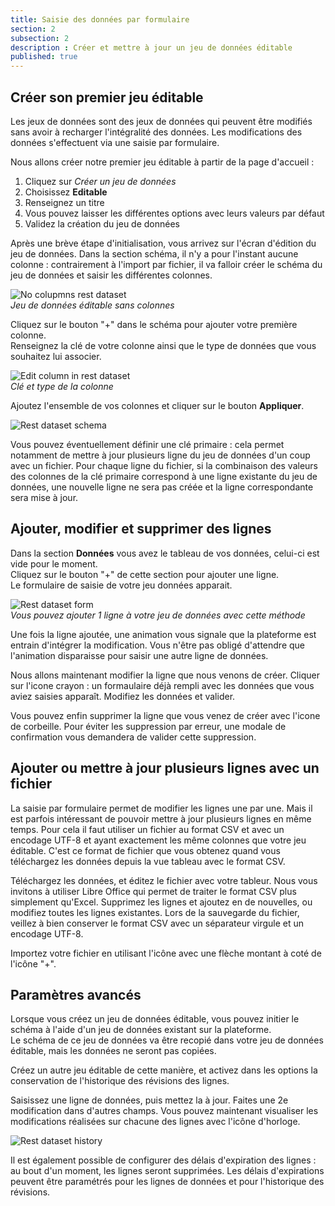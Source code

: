 ```yaml
---
title: Saisie des données par formulaire
section: 2
subsection: 2
description : Créer et mettre à jour un jeu de données éditable
published: true
---
```


## Créer son premier jeu éditable

Les jeux de données sont des jeux de données qui peuvent être modifiés sans avoir à recharger l'intégralité des données. Les modifications des données s'effectuent via une saisie par formulaire.

Nous allons créer notre premier jeu éditable à partir de la page d'accueil :

1. Cliquez sur *Créer un jeu de données*  
2. Choisissez **Editable**  
3. Renseignez un titre 
4. Vous pouvez laisser les différentes options avec leurs valeurs par défaut
5. Validez la création du jeu de données

Après une brève étape d'initialisation, vous arrivez sur l'écran d'édition du jeu de données. Dans la section schéma, il n'y a pour l'instant aucune colonne : contrairement à l'import par fichier, il va falloir créer le schéma du jeu de données et saisir les différentes colonnes.

![No colupmns rest dataset](./images/lessons/contrib-02-rest-datasets-01.jpg)  
*Jeu de données éditable sans colonnes*

Cliquez sur le bouton "+" dans le schéma pour ajouter votre première colonne.  
Renseignez la clé de votre colonne ainsi que le type de données que vous souhaitez lui associer.

![Edit column in rest dataset](./images/lessons/contrib-02-rest-datasets-02.jpg)  
*Clé et type de la colonne*

Ajoutez l'ensemble de vos colonnes et cliquer sur le bouton **Appliquer**.

![Rest dataset schema](./images/lessons/contrib-02-rest-datasets-03.jpg)  

Vous pouvez éventuellement définir une clé primaire : cela permet notamment de mettre à jour plusieurs ligne du jeu de données d'un coup avec un fichier. Pour chaque ligne du fichier, si la combinaison des valeurs des colonnes de la clé primaire correspond à une ligne existante du jeu de données, une nouvelle ligne ne sera pas créée et la ligne correspondante sera mise à jour.

## Ajouter, modifier et supprimer des lignes

Dans la section **Données** vous avez le tableau de vos données, celui-ci est vide pour le moment.  
Cliquez sur le bouton "+" de cette section pour ajouter une ligne.  
Le formulaire de saisie de votre jeu données apparait.  

![Rest dataset form](./images/lessons/contrib-02-rest-datasets-04.jpg)  
*Vous pouvez ajouter 1 ligne à votre jeu de données avec cette méthode* 

Une fois la ligne ajoutée, une animation vous signale que la plateforme est entrain d'intégrer la modification. Vous n'être pas obligé d'attendre que l'animation disparaisse pour saisir une autre ligne de données.

Nous allons maintenant modifier la ligne que nous venons de créer. Cliquer sur l'icone crayon : un formaulaire déjà rempli avec les données que vous aviez saisies apparaît. Modifiez les données et valider.

Vous pouvez enfin supprimer la ligne que vous venez de créer avec l'icone de corbeille. Pour éviter les suppression par erreur, une modale de confirmation vous demandera de valider cette suppression.

## Ajouter ou mettre à jour plusieurs lignes avec un fichier

La saisie par formulaire permet de modifier les lignes une par une. Mais il est parfois intéressant de pouvoir mettre à jour plusieurs lignes en même temps. Pour cela il faut utiliser un fichier au format CSV et avec un encodage UTF-8 et ayant exactement les même colonnes que votre jeu éditable. C'est ce format de fichier que vous obtenez quand vous téléchargez les données depuis la vue tableau avec le format CSV.

Téléchargez les données, et éditez le fichier avec votre tableur. Nous vous invitons à utiliser Libre Office qui permet de traiter le format CSV plus simplement qu'Excel. Supprimez les lignes et ajoutez en de nouvelles, ou modifiez toutes les lignes existantes. Lors de la sauvegarde du fichier, veillez à bien conserver le format CSV avec un séparateur virgule et un encodage UTF-8.

Importez votre fichier en utilisant l'icône avec une flèche montant à coté de l'icône "+". 

## Paramètres avancés

Lorsque vous créez un jeu de données éditable, vous pouvez initier le schéma à l'aide d'un jeu de données existant sur la plateforme.  
Le schéma de ce jeu de données va être recopié dans votre jeu de données éditable, mais les données ne seront pas copiées.  

Créez un autre jeu éditable de cette manière, et activez dans les options la conservation de l'historique des révisions des lignes.

Saisissez une ligne de données, puis mettez la à jour. Faites une 2e modification dans d'autres champs. Vous pouvez maintenant visualiser les modifications réalisées sur chacune des lignes avec l'icône d'horloge.

![Rest dataset history](./images/lessons/contrib-02-rest-datasets-05.jpg)  

Il est également possible de configurer des délais d'expiration des lignes : au bout d'un moment, les lignes seront supprimées. Les délais d'expirations peuvent être paramétrés pour les lignes de données et pour l'historique des révisions.
